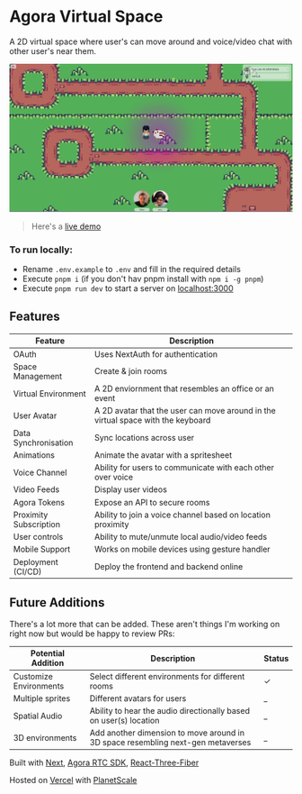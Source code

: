 # Agora Virtual Space

A 2D virtual space where user's can move around and voice/video chat with other user's near them.

![screenshot](/screenshot.png)

> Here's a [live demo](https://agora-virtualspace.vercel.app/)

### To run locally:

- Rename `.env.example` to `.env` and fill in the required details
- Execute `pnpm i` (if you don't hav pnpm install with `npm i -g pnpm`)
- Execute `pnpm run dev` to start a server on [localhost:3000](http://localhost:3000)

## Features

| **Feature** | **Description** |
| --- | --- |
| OAuth | Uses NextAuth for authentication |
| Space Management | Create & join rooms |
| Virtual Environment | A 2D enviornment that resembles an office or an event |
| User Avatar | A 2D avatar that the user can move around in the virtual space with the keyboard |
| Data Synchronisation | Sync locations across user |
| Animations | Animate the avatar with a spritesheet |
| Voice Channel | Ability for users to communicate with each other over voice |
| Video Feeds | Display user videos |
| Agora Tokens | Expose an API to secure rooms  |
| Proximity Subscription | Ability to join a voice channel based on location proximity |
| User controls | Ability to mute/unmute local audio/video feeds |
| Mobile Support | Works on mobile devices using gesture handler |
| Deployment (CI/CD) | Deploy the frontend and backend online |

## Future Additions
There's a lot more that can be added.
These aren't things I'm working on right now but would be happy to review PRs:

| **Potential Addition** | **Description** | **Status** |
| --- | --- | --- |
| Customize Environments | Select different environments for different rooms | &check; |
| Multiple sprites | Different avatars for users | _ |
| Spatial Audio | Ability to hear the audio directionally based on user(s) location | _ |
| 3D environments | Add another dimension to move around in 3D space resembling next-gen metaverses | _ |

Built with [Next](https://nextjs.org/), [Agora RTC SDK](https://agora.io/), [React-Three-Fiber](https://github.com/pmndrs/react-three-fiber)

Hosted on [Vercel](https://vercel.com/) with [PlanetScale](https://planetscale.com/)
